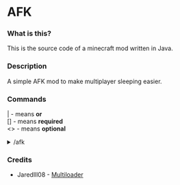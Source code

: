 # AFK

### What is this?
This is the source code of a minecraft mod written in Java.

### Description
A simple AFK mod to make multiplayer sleeping easier.

### Commands
| - means <b>or</b></br>
[] - means <b>required</b></br>
<> - means <b>optional</b>

<details>
<summary>/afk</summary>
<b>Description: Toggles afk mode</b>
<br>
<b>Permission(s):</b> none
</details>

### Credits
- Jaredlll08 - [Multiloader](https://github.com/jaredlll08/MultiLoader-Template)
